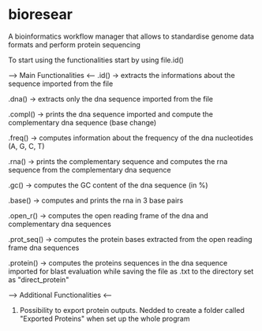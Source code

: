 # bioresear
A bioinformatics workflow manager that allows to standardise genome data formats and perform protein sequencing

To start using the functionalities start by using file.id()

--> Main Functionalities <--
.id()
-> extracts the informations about the sequence imported from the file

.dna()
-> extracts only the dna sequence imported from the file

.compl()
-> prints the dna sequence imported and compute the complementary dna sequence (base change)

.freq()
-> computes information about the frequency of the dna nucleotides (A, G, C, T)

.rna()
-> prints the complementary sequence and computes the rna sequence from the complementary dna sequence

.gc()
-> computes the GC content of the dna sequence (in %)

.base()
-> computes and prints the rna in 3 base pairs

.open_r()
-> computes the open reading frame of the dna and complementary dna sequences

.prot_seq()
-> computes the protein bases extracted from the open reading frame dna sequences

.protein()
-> computes the proteins sequences in the dna sequence imported for blast evaluation while saving the file as .txt to the directory set as "direct_protein"


--> Additional Functionalities <--
1) Possibility to export protein outputs.
Nedded to create a folder called "Exported Proteins" when set up the whole program

